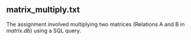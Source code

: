 matrix_multiply.txt
------------------
The assignment involved multiplying two matrices (Relations A and B in *matrix.db*) using a SQL query.